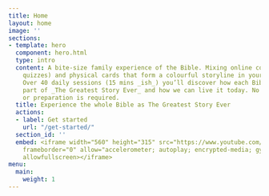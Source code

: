 ```yaml
---
title: Home
layout: home
image: ''
sections:
- template: hero
  component: hero.html
  type: intro
  content: A bite-size family experience of the Bible. Mixing online content (videos,
    quizzes) and physical cards that form a colourful storyline in your own home.
    Over 40 daily sessions (15 mins _ish_) you’ll discover how each Bible story forms
    part of _The Greatest Story Ever_ and how we can live it today. No prior knowledge
    or preparation is required.
  title: Experience the whole Bible as The Greatest Story Ever
  actions:
  - label: Get started
    url: "/get-started/"
  section_id: ''
  embed: <iframe width="560" height="315" src="https://www.youtube.com/embed/ahpCe-ugFAI"
    frameborder="0" allow="accelerometer; autoplay; encrypted-media; gyroscope; picture-in-picture"
    allowfullscreen></iframe>
menu:
  main:
    weight: 1
---
```

